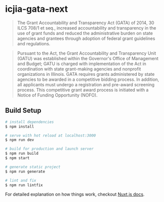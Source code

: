 # icjia-gata-next

> The Grant Accountability and Transparency Act (GATA) of 2014, 30 ILCS 708/1 et seq., increased accountability and transparency in the use of grant funds and reduced the administrative burden on state agencies and grantees through adoption of federal grant guidelines and regulations.

> Pursuant to the Act, the Grant Accountability and Transparency Unit (GATU) was established within the Governor's Office of Management and Budget; GATU is charged with implementation of the Act in coordination with state grant-making agencies and nonprofit organizations in Illinois. GATA requires grants administered by state agencies to be awarded in a competitive bidding process. In addition, all applicants must undergo a registration and pre-award screening process. This competitive grant award process is initiated with a Notice of Funding Opportunity (NOFO).

## Build Setup

```bash
# install dependencies
$ npm install

# serve with hot reload at localhost:3000
$ npm run dev

# build for production and launch server
$ npm run build
$ npm start

# generate static project
$ npm run generate

# lint and fix
$ npm run lintfix
```

For detailed explanation on how things work, checkout [Nuxt.js docs](https://nuxtjs.org).
